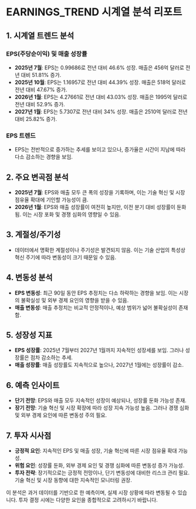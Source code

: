 # EARNINGS_TREND 시계열 분석 리포트

## 1. 시계열 트렌드 분석

### EPS(주당순이익) 및 매출 성장률
- **2025년 7월**: EPS는 0.99686로 전년 대비 46.6% 성장. 매출은 456억 달러로 전년 대비 51.81% 증가.
- **2025년 10월**: EPS는 1.16957로 전년 대비 44.39% 성장. 매출은 518억 달러로 전년 대비 47.67% 증가.
- **2026년 1월**: EPS는 4.27661로 전년 대비 43.03% 성장. 매출은 1995억 달러로 전년 대비 52.9% 증가.
- **2027년 1월**: EPS는 5.7307로 전년 대비 34% 성장. 매출은 2510억 달러로 전년 대비 25.82% 증가.

### EPS 트렌드
- EPS는 전반적으로 증가하는 추세를 보이고 있으나, 증가율은 시간이 지남에 따라 다소 감소하는 경향을 보임.

## 2. 주요 변곡점 분석

- **2025년 7월**: EPS와 매출 모두 큰 폭의 성장을 기록하며, 이는 기술 혁신 및 시장 점유율 확대에 기인할 가능성이 큼.
- **2026년 1월**: EPS와 매출 성장률이 여전히 높지만, 이전 분기 대비 성장률이 둔화됨. 이는 시장 포화 및 경쟁 심화의 영향일 수 있음.

## 3. 계절성/주기성

- 데이터에서 명확한 계절성이나 주기성은 발견되지 않음. 이는 기술 산업의 특성상 혁신 주기에 따라 변동성이 크기 때문일 수 있음.

## 4. 변동성 분석

- **EPS 변동성**: 최근 90일 동안 EPS 추정치는 다소 하락하는 경향을 보임. 이는 시장의 불확실성 및 외부 경제 요인의 영향을 받을 수 있음.
- **매출 변동성**: 매출 추정치는 비교적 안정적이나, 예상 범위가 넓어 불확실성이 존재함.

## 5. 성장성 지표

- **EPS 성장률**: 2025년 7월부터 2027년 1월까지 지속적인 성장세를 보임. 그러나 성장률은 점차 감소하는 추세.
- **매출 성장률**: 매출 성장률도 지속적으로 높으나, 2027년 1월에는 성장률이 감소.

## 6. 예측 인사이트

- **단기 전망**: EPS와 매출 모두 지속적인 성장이 예상되나, 성장률 둔화 가능성 존재.
- **장기 전망**: 기술 혁신 및 시장 확장에 따라 성장 지속 가능성 높음. 그러나 경쟁 심화 및 외부 경제 요인에 따른 변동성 주의 필요.

## 7. 투자 시사점

- **긍정적 요인**: 지속적인 EPS 및 매출 성장, 기술 혁신에 따른 시장 점유율 확대 가능성.
- **위험 요인**: 성장률 둔화, 외부 경제 요인 및 경쟁 심화에 따른 변동성 증가 가능성.
- **투자 전략**: 장기적으로는 긍정적 전망이나, 단기 변동성에 대비한 리스크 관리 필요. 기술 혁신 및 시장 동향에 대한 지속적인 모니터링 권장.

이 분석은 과거 데이터를 기반으로 한 예측이며, 실제 시장 상황에 따라 변동될 수 있습니다. 투자 결정 시에는 다양한 요인을 종합적으로 고려하시기 바랍니다.